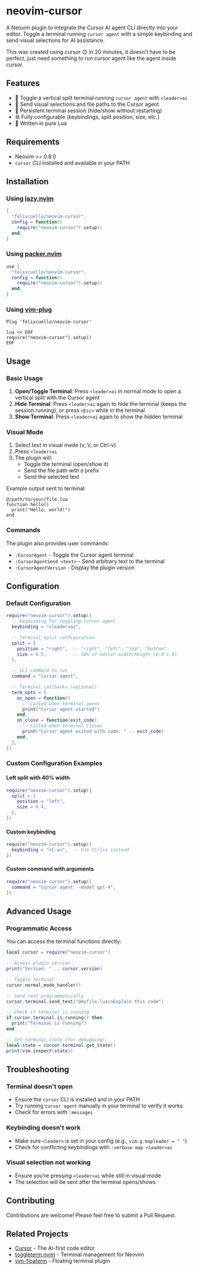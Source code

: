 # neovim-cursor

A Neovim plugin to integrate the Cursor AI agent CLI directly into your editor. Toggle a terminal running `cursor agent`
with a simple keybinding and send visual selections for AI assistance.

This was created using cursor 😊 in 20 minutes, it doesn't have to be perfect, just need something to run cursor agent like the agent inside cursor.


## Features

- 🚀 Toggle a vertical split terminal running `cursor agent` with `<leader>ai`
- 📝 Send visual selections and file paths to the Cursor agent
- 💾 Persistent terminal session (hide/show without restarting)
- ⚙️ Fully configurable (keybindings, split position, size, etc.)
- 🎯 Written in pure Lua


## Requirements

- Neovim >= 0.8.0
- `cursor` CLI installed and available in your PATH


## Installation

### Using [lazy.nvim](https://github.com/folke/lazy.nvim)

```lua
{
  "felixcuello/neovim-cursor",
  config = function()
    require("neovim-cursor").setup()
  end,
}
```

### Using [packer.nvim](https://github.com/wbthomason/packer.nvim)

```lua
use {
  "felixcuello/neovim-cursor",
  config = function()
    require("neovim-cursor").setup()
  end,
}
```

### Using [vim-plug](https://github.com/junegunn/vim-plug)

```vim
Plug 'felixcuello/neovim-cursor'

lua << EOF
require("neovim-cursor").setup()
EOF
```

## Usage

### Basic Usage

1. **Open/Toggle Terminal**: Press `<leader>ai` in normal mode to open a vertical split with the Cursor agent
2. **Hide Terminal**: Press `<leader>ai` again to hide the terminal (keeps the session running), or press `<Esc>` while in the terminal
3. **Show Terminal**: Press `<leader>ai` again to show the hidden terminal

### Visual Mode

1. Select text in visual mode (v, V, or Ctrl-v)
2. Press `<leader>ai`
3. The plugin will:
   - Toggle the terminal (open/show it)
   - Send the file path with `@` prefix
   - Send the selected text

Example output sent to terminal:
```
@/path/to/your/file.lua
function hello()
  print("Hello, world!")
end
```

### Commands

The plugin also provides user commands:

- `:CursorAgent` - Toggle the Cursor agent terminal
- `:CursorAgentSend <text>` - Send arbitrary text to the terminal
- `:CursorAgentVersion` - Display the plugin version

## Configuration

### Default Configuration

```lua
require("neovim-cursor").setup({
  -- Keybinding for toggling cursor agent
  keybinding = "<leader>ai",

  -- Terminal split configuration
  split = {
    position = "right",  -- "right", "left", "top", "bottom"
    size = 0.5,          -- 50% of editor width/height (0.0-1.0)
  },

  -- CLI command to run
  command = "cursor agent",

  -- Terminal callbacks (optional)
  term_opts = {
    on_open = function()
      -- Called when terminal opens
      print("Cursor agent started")
    end,
    on_close = function(exit_code)
      -- Called when terminal closes
      print("Cursor agent exited with code: " .. exit_code)
    end,
  },
})
```

### Custom Configuration Examples

#### Left split with 40% width

```lua
require("neovim-cursor").setup({
  split = {
    position = "left",
    size = 0.4,
  },
})
```

#### Custom keybinding

```lua
require("neovim-cursor").setup({
  keybinding = "<C-a>",  -- Use Ctrl+a instead
})
```

#### Custom command with arguments

```lua
require("neovim-cursor").setup({
  command = "cursor agent --model gpt-4",
})
```

## Advanced Usage

### Programmatic Access

You can access the terminal functions directly:

```lua
local cursor = require("neovim-cursor")

-- Access plugin version
print("Version: " .. cursor.version)

-- Toggle terminal
cursor.normal_mode_handler()

-- Send text programmatically
cursor.terminal.send_text("@myfile.lua\nExplain this code")

-- Check if terminal is running
if cursor.terminal.is_running() then
  print("Terminal is running")
end

-- Get terminal state (for debugging)
local state = cursor.terminal.get_state()
print(vim.inspect(state))
```

## Troubleshooting

### Terminal doesn't open

- Ensure the `cursor` CLI is installed and in your PATH
- Try running `cursor agent` manually in your terminal to verify it works
- Check for errors with `:messages`

### Keybinding doesn't work

- Make sure `<leader>` is set in your config (e.g., `vim.g.mapleader = " "`)
- Check for conflicting keybindings with `:verbose map <leader>ai`

### Visual selection not working

- Ensure you're pressing `<leader>ai` while still in visual mode
- The selection will be sent after the terminal opens/shows

## Contributing

Contributions are welcome! Please feel free to submit a Pull Request.

## Related Projects

- [Cursor](https://cursor.sh/) - The AI-first code editor
- [toggleterm.nvim](https://github.com/akinsho/toggleterm.nvim) - Terminal management for Neovim
- [vim-floaterm](https://github.com/voldikss/vim-floaterm) - Floating terminal plugin
